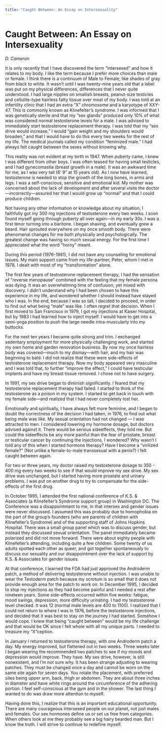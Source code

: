 ```yaml
---
title: "Caught Between: An Essay on Intersexuality"
---
```


# Caught Between: An Essay on Intersexuality

_D. Cameron_

It is only recently that I have discovered the term “intersexed” and how it relates to my body. I like the term because I prefer more choices than male or female. I think there is a continuum of Male to Female; like shades of gray from black to white. It wasn’t until I was twenty-nine years old that a label was put on my physical differences, differences that I never quite understood. I had large nipples on smallish breasts, peanut-size testicles and cellulite-type hairless fatty tissue over most of my body. I was told at an infertility clinic that I had an extra “X” chromosome and a karyotype of XXY\-47. This is commonly known as Klinefelter’s syndrome. I was informed that I was genetically sterile and that my “sex glands” produced only 10% of what was considered normal testosterone levels for a male. I was advised to immediately start testosterone replacement therapy. I was told that my “sex drive would increase,” I would “gain weight and my shoulders would broaden,” and that I would have to do this every two weeks for the rest of my life. The medical journals called my condition “feminized male.” I had always felt caught between the sexes without knowing why.

This reality was not evident at my birth in 1947. When puberty came, I knew I was different from other boys. I was often teased for having small testicles, and I had gynecomastia (breast growth in a male). It was an awkward time for me, as I was very tall (6’ 9” at 15 years old). As I now have learned, testosterone is needed to stop the growth of the long bones, in arms and legs. I was a self-conscious, sensitive and emotional kid. My mother was concerned about the lack of development and after several visits the doctor—incorrectly—assured her that I would grow up “normal” and that I could produce children.

Not having any other information or knowledge about my situation, I faithfully got my 300 mg injections of testosterone every two weeks. I soon found myself going through puberty all over again—in my early 30s. I was a first tenor turning into a baritone. I began shaving, and eventually grew a beard. Hair sprouted everywhere on my once smooth body. There were phenomenal changes for me both physically and psychologically. The greatest change was having so much sexual energy. For the first time I appreciated what the word “horny” meant.

During this period (1976-1981), I did not have any counseling for emotional issues. My main support came from my life-partner, Peter, whom I met in 1978. I dealt with most of my “transformation” alone.

The first few years of testosterone replacement therapy, I had the sensation of “reverse menopause” combined with the feeling that my female persona was dying. It was an overwhelming time of confusion, yet mixed with discovery. I didn’t understand why I had been chosen to have this experience in my life, and wondered whether I should instead have stayed who I was. In the end, because I was so tall, I decided to proceed, in order to find out what being “male” was like. I often regret that decision. When I first moved to San Francisco in 1979, I got my injections at Kaiser Hospital, but by 1983 I had learned how to inject myself. I would have to get into a semi-yoga position to push the large needle intra-muscularly into my buttocks.

For the next ten years I became quite strong and trim. I exchanged sedentary employment for more physically challenging work, and started my own home and garden renovation business. By now my once hairless body was covered—much to my dismay—with hair, and my hair was beginning to bald. I did not realize that these were side-effects of testosterone replacement therapy. Now my body appeared very masculine and I was told that, to further “improve the effect,” I could have testicular implants and have my breast tissue removed. I chose not to have surgery.

In 1991, my sex drive began to diminish significantly. I feared that my testosterone replacement therapy had failed. I started to think of the testosterone as a poison in my system. I started to get back in touch with my female side—and realized that I had never completely lost her.

Emotionally and spiritually, I have always felt more feminine, and I began to doubt the correctness of the decision I had taken, in 1976, to find out what being male was like. My sexual orientation had not changed — I was attracted to men. I considered lowering my hormone dosage, but doctors advised against it. There would be serious sideeffects, they told me. But could the sideeffects be any more painful than the fear of prostate, breast or testicular cancer by continuing the injections, I wondered? Why wasn’t I told any of this when I started hormone therapy? Have I become a “virilized female?” (Not unlike a female-to-male transsexual with a penis?) I felt caught between again.

For two or three years, my doctor raised my testosterone dosage to 350 - 400 mg every two weeks to see if that would improve my sex drive. My sex drive was unchanged, but I started having more prostate and urinary problems. I was put on another drug to try to compensate for the side-effects of the first drug.

In October 1995, I attended the first national conference of K.S. & Associates (a Klinefelter’s Syndrome support group) in Washington DC. The Conference was a disappointment to me, in that intersex and gender issues were never discussed. I assumed this was probably due to homophobia on the part of the group’s founders (who are parents of children with Klinefelter’s Syndrome) and of the supporting staff of Johns Hopkins Hospital. There was a small group panel which was to discuss gender, but instead they discussed sexual orientation. The panel immediately became polarized and did not move forward. There were about eighty people with Klinefelter’s attending, including quite a few children. Some twenty of us adults spotted each other as queer, and got together spontaneously to discuss our sexuality and our disappointment over the lack of support by K.S. & Associates for gender issues.

At that conference, I learned the FDA had just approved the Androderm patch, a method of delivering testosterone without injection. I was unable to wear the Testoderm patch because my scrotum is so small that it does not provide enough area for the patch to work on. In December 1995, I decided to stop my injections as they had become painful and I needed a rest after nineteen years. Some side-effects occurred within five weeks: fatigue, mood swings, depression, more difficulty urinating. I had my testosterone level checked. It was 12 (normal male levels are 400 to 1100). I realized that I could not return to where I was in 1976, before the testosterone injections, and decided that it was best to stay on the journey I had started. Somehow I would cope. I knew that being “caught between” would be my life challenge and that would be OK since I felt whole with all my unique parts. I needed to treasure my “X”ception.

In January I returned to testosterone therapy, with one Androderm patch a day. My energy improved, but flattened out in two weeks. Three weeks later I began wearing the recommended two patches to see if my moods and depression would improve. They have. My sex drive, however, is still nonexistent, and I’m not sure why. It has been strange adjusting to wearing patches. They must be changed once a day and cannot be worn on the same site again for seven days. You rotate the placement, with preferred sites being upper arm, back, thigh or abdomen. They are about three inches in diameter and have white rings around the circumference of the adhering portion. I feel self-conscious at the gym and in the shower. The last thing I wanted to do was draw more attention to myself.

Having done this, I realize that this is an important educational opportunity. There are many courageous intersexed people on our planet, not just males and females. Our sex hormones define us or set us free from categories. When others look at me they probably see a big hairy bearded man. But I know the truth. I will strive to continue to redefine myself.
